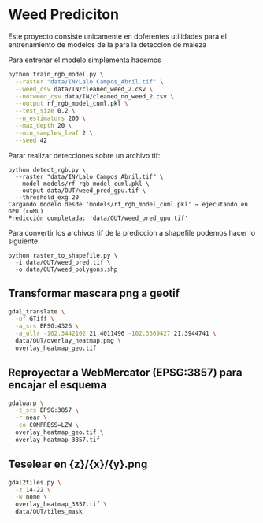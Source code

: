 # Weed Prediciton

Este proyecto consiste unicamente en doferentes utilidades para el entrenamiento de modelos de Ia para la deteccion de maleza

Para entrenar el modelo simplementa hacemos

```bash
python train_rgb_model.py \
  --raster "data/IN/Lalo Campos_Abril.tif" \
  --weed_csv data/IN/cleaned_weed_2.csv \
  --notweed_csv data/IN/cleaned_no_weed_2.csv \
  --output rf_rgb_model_cuml.pkl \
  --test_size 0.2 \
  --n_estimators 200 \
  --max_depth 20 \
  --min_samples_leaf 2 \
  --seed 42
```

Parar realizar detecciones sobre un archivo tif:

```
python detect_rgb.py \
  --raster "data/IN/Lalo Campos_Abril.tif" \
  --model models/rf_rgb_model_cuml.pkl \
  --output data/OUT/weed_pred_gpu.tif \
  --threshold_exg 20
Cargando modelo desde 'models/rf_rgb_model_cuml.pkl' → ejecutando en GPU (cuML)
Predicción completada: 'data/OUT/weed_pred_gpu.tif'
```
Para convertir los archivos tif de la prediccion a shapefile podemos hacer lo siguiente

```
python raster_to_shapefile.py \
  -i data/OUT/weed_pred.tif \
  -o data/OUT/weed_polygons.shp
```

## Transformar mascara png a geotif
```bash
gdal_translate \
  -of GTiff \
  -a_srs EPSG:4326 \
  -a_ullr -102.3442102 21.4011496 -102.3369427 21.3944741 \
  data/OUT/overlay_heatmap.png \
  overlay_heatmap_geo.tif
```

## Reproyectar a WebMercator (EPSG:3857) para encajar el esquema

```bash
gdalwarp \
  -t_srs EPSG:3857 \
  -r near \
  -co COMPRESS=LZW \
  overlay_heatmap_geo.tif \
  overlay_heatmap_3857.tif
```

## Teselear en {z}/{x}/{y}.png

```bash
gdal2tiles.py \
  -z 14-22 \
  -w none \
  overlay_heatmap_3857.tif \
  data/OUT/tiles_mask
```